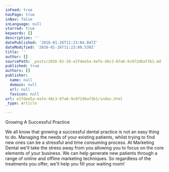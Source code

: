 ```yaml
---
inFeed: true
hasPage: true
inNav: false
inLanguage: null
starred: true
keywords: []
description: ''
datePublished: '2016-01-26T11:23:04.047Z'
dateModified: '2016-01-26T11:23:00.530Z'
title: ''
author: []
sourcePath: _posts/2016-01-26-e2fdee5a-4afe-48c3-87a6-9c072d6af3b1.md
published: true
authors: []
publisher:
  name: null
  domain: null
  url: null
  favicon: null
url: e2fdee5a-4afe-48c3-87a6-9c072d6af3b1/index.html
_type: Article

---
```

Growing A Successful Practice

We all know that growing a successful dental practice is not an easy thing to do. Managing the needs of your existing patients, whilst trying to find new ones can be a stressful and time consuming process. At Marketing Dental we'll take the stress away from you allowing you to focus on the core elements of your business. We can help generate new patients through a range of online and offline marketing techniques. So regardless of the treatments you offer, we'll help you fill your waiting room!
